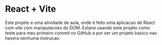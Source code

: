 # React + Vite

Este projeto e uma atividade de aula, onde é feito uma aplicacao de React com vite com manipulacoes do DOM. Estarei usando este projeto como teste para meu primeiro commit no GitHub e por ser um projeto basico nao havera nenhuma instrucao.
